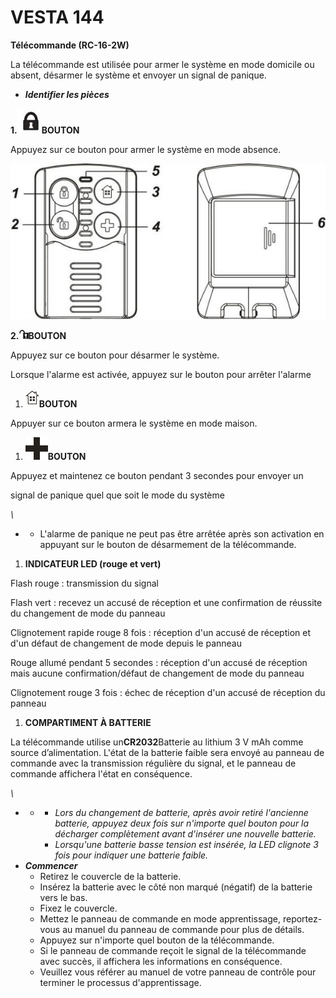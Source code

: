 # VESTA 144

**Télécommande (RC-16-2W)**

La télécommande est utilisée pour armer le système en mode domicile ou absent, désarmer le système et envoyer un signal de panique.

-   _**Identifier les pièces**_

**1.**![](<.gitbook/assets/0 (54).jpeg>)**BOUTON**

Appuyez sur ce bouton pour armer le système en mode absence.

![](<.gitbook/assets/1 (46).jpeg>)

**2.**![](<.gitbook/assets/2 (43).jpeg>)**BOUTON**

Appuyez sur ce bouton pour désarmer le système.

Lorsque l'alarme est activée, appuyez sur le bouton pour arrêter l'alarme

1.  ![](<.gitbook/assets/3 (40).jpeg>)**BOUTON**

Appuyer sur ce bouton armera le système en mode maison.

1.  ![](<.gitbook/assets/4 (52).png>)**BOUTON**

Appuyez et maintenez ce bouton pendant 3 secondes pour envoyer un

signal de panique quel que soit le mode du système

_\\<NOTE>_

-   -   L'alarme de panique ne peut pas être arrêtée après son activation en appuyant sur le bouton de désarmement de la télécommande.

1.  **INDICATEUR LED (rouge et vert)**

Flash rouge : transmission du signal

Flash vert : recevez un accusé de réception et une confirmation de réussite du changement de mode du panneau

Clignotement rapide rouge 8 fois : réception d'un accusé de réception et d'un défaut de changement de mode depuis le panneau

Rouge allumé pendant 5 secondes : réception d'un accusé de réception mais aucune confirmation/défaut de changement de mode du panneau

Clignotement rouge 3 fois : échec de réception d'un accusé de réception du panneau

1.  **COMPARTIMENT À BATTERIE**

La télécommande utilise un**CR2032**Batterie au lithium 3 V mAh comme source d’alimentation. L'état de la batterie faible sera envoyé au panneau de commande avec la transmission régulière du signal, et le panneau de commande affichera l'état en conséquence.

_\\<NOTE>_

-   -   -   _Lors du changement de batterie, après avoir retiré l'ancienne batterie, appuyez deux fois sur n'importe quel bouton pour la décharger complètement avant d'insérer une nouvelle batterie._
        -   _Lorsqu'une batterie basse tension est insérée, la LED clignote 3 fois pour indiquer une batterie faible._
-   _**Commencer**_
    -   Retirez le couvercle de la batterie.
    -   Insérez la batterie avec le côté non marqué (négatif) de la batterie vers le bas.
    -   Fixez le couvercle.
    -   Mettez le panneau de commande en mode apprentissage, reportez-vous au manuel du panneau de commande pour plus de détails.
    -   Appuyez sur n'importe quel bouton de la télécommande.
    -   Si le panneau de commande reçoit le signal de la télécommande avec succès, il affichera les informations en conséquence.
    -   Veuillez vous référer au manuel de votre panneau de contrôle pour terminer le processus d'apprentissage.

